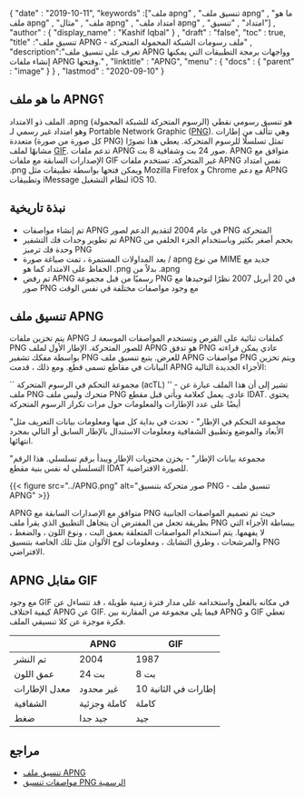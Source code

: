 {
  "date" : "2019-10-11",
  "keywords" :["ملف apng" , "تنسيق ملف apng" , "ما هو ملف apng" , "ملف" , "مثال apng" , "امتداد ملف apng" , "امتداد" , "تنسيق"] ,
  "author" : {
    "display_name" : "Kashif Iqbal"
} ,
  "draft" : "false",
  "toc" : true,
  "title" :"تنسيق ملف APNG - ملف رسومات الشبكة المحمولة المتحركة" ,
  "description":"تعرف على تنسيق ملف APNG وواجهات برمجة التطبيقات التي يمكنها إنشاء ملفات APNG وفتحها." ,
  "linktitle" : "APNG",
  "menu" : {
    "docs" : {
      "parent" : "image"
}
} ,
  "lastmod" : "2020-09-10"
}

## ما هو ملف APNG؟

الملف ذو الامتداد .apng (الرسوم المتحركة للشبكة المحمولة) هو تنسيق رسومي نقطي وهو امتداد غير رسمي لـ Portable Network Graphic ([PNG](/ar/image/png/)). وهي تتألف من إطارات متعددة (كل صورة من صورة PNG) تمثل تسلسلًا للرسوم المتحركة. يعطي هذا تصورًا مشابهًا لملف [GIF](/ar/image/gif/). تدعم ملفات APNG صور 24 بت وشفافية 8 بت. APNG متوافق مع الإصدارات السابقة مع ملفات GIF غير المتحركة. تستخدم ملفات APNG نفس امتداد .png ويمكن فتحها بواسطة تطبيقات مثل Mozilla Firefox و Chrome مع دعم APNG وتطبيقات iMessage لنظام التشغيل iOS 10.

## نبذة تاريخية

* تم إنشاء مواصفات APNG في عام 2004 لتقديم الدعم لصور PNG المتحركة
* تم تطوير وحدات فك التشفير APNG بحجم أصغر بكثير وباستخدام الجزء الخلفي من وحدة فك ترميز PNG
* بعد المداولات المستمرة ، تمت صياغة صورة / apng من نوع MIME جديد مع الحفاظ على الامتداد كما هو .png بدلاً من .apng
* تم رفض APNG رسميًا من قبل مجموعة PNG في 20 أبريل 2007 نظرًا لتوحيدها مع صور PNG مع وجود مواصفات مختلفة في نفس الوقت

## تنسيق ملف APNG

يتم تخزين ملفات APNG كملفات ثنائية على القرص وتستخدم المواصفات الموسعة لـ PNG للصور المتحركة. الإطار الأول لملف APNG هو تدفق PNG عادي يمكن قراءته بواسطة مفكك تشفير PNG للعرض. يتبع تنسيق ملف APNG مواصفات PNG ويتم تخزين البيانات في مقاطع تسمى قطع. ومع ذلك ، قدمت APNG الأجزاء الجديدة التالية:

`` مجموعة التحكم في الرسوم المتحركة (acTL) '' - تشير إلى أن هذا الملف عبارة عن ملف PNG متحرك وليس ملف PNG عادي. يعمل كعلامة ويأتي قبل مقطع IDAT. يحتوي أيضًا على عدد الإطارات والمعلومات حول مرات تكرار الرسوم المتحركة

"مجموعة التحكم في الإطار" - تحدث في بداية كل منها ومعلومات بيانات التعريف مثل الأبعاد والموضع وتطبيق الشفافية ومعلومات الاستبدال بالإطار السابق أو التالي بمجرد انتهائها.

"مجموعة بيانات الإطار" - يخزن محتويات الإطار ويبدأ برقم تسلسلي. هذا الرقم التسلسلي له نفس بنية مقطع IDAT للصورة الافتراضية.

{{< figure src="../APNG.png" alt="صور متحركة بتنسيق PNG - تنسيق ملف APNG" >}}

APNG متوافق مع الإصدارات السابقة مع PNG حيث تم تصميم المواصفات الجانبية بطريقة تجعل من المفترض أن يتجاهل التطبيق الذي يقرأ ملف PNG ببساطة الأجزاء التي لا يفهمها. يتم استخدام المواصفات المتعلقة بعمق البت ، ونوع اللون ، والضغط ، والمرشحات ، وطرق التشابك ، ومعلومات لوح الألوان مثل تلك الخاصة بتنسيق PNG الافتراضي.

## APNG مقابل GIF

مع وجود GIF في مكانه بالفعل واستخدامه على مدار فترة زمنية طويلة ، قد تتساءل عن كيفية اختلاف APNG عن GIF. فيما يلي مجموعة من المقارنة بين APNG و GIF تعطي فكرة موجزة عن كلا تنسيقي الملف.

|| APNG | GIF |
---|---|---|
| تم النشر | 2004 | 1987 |
| عمق اللون | 24 بت | 8 بت |
| معدل الإطارات | غير محدود | 10 إطارات في الثانية |
| الشفافية | كاملة وجزئية | كاملة |
| ضغط | جيد جدا | جيد |

## مراجع

* [تنسيق ملف APNG](https://en.wikipedia.org/wiki/APNG)
* [مواصفات تنسيق PNG الرسمية](https://www.w3.org/TR/PNG/)

